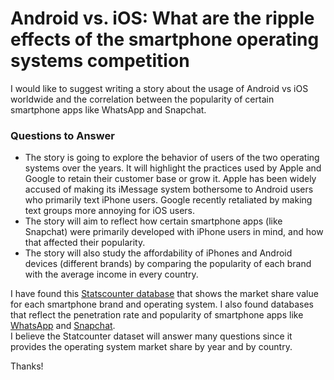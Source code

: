 # Android vs. iOS: What are the ripple effects of the smartphone operating systems competition

I would like to suggest writing a story about the usage of Android vs iOS worldwide and the correlation between the popularity of certain smartphone apps like WhatsApp and Snapchat.

### Questions to Answer

* The story is going to explore the behavior of users of the two operating systems over the years. It will highlight the practices used by Apple and Google to retain their customer base or grow it.
Apple has been widely accused of making its iMessage system bothersome to Android users who primarily text iPhone users. Google recently retaliated by making text groups more annoying for iOS users.
* The story will aim to reflect how certain smartphone apps (like Snapchat) were primarily developed with iPhone users in mind, and how that affected their popularity.
* The story will also study the affordability of iPhones and Android devices (different brands) by comparing the popularity of each brand with the average income in every country.


I have found this [Statscounter database](https://gs.statcounter.com/os-market-share/mobile/worldwide) that shows the market share value for each smartphone brand and operating system.
I also found databases that reflect the penetration rate and popularity of smartphone apps like [WhatsApp](https://www.statista.com/statistics/1311229/whatsapp-usage-messaging-app-users-by-country/) and [Snapchat](https://www.statista.com/statistics/315405/snapchat-user-region-distribution/).  
I believe the Statcounter dataset will answer many questions since it provides the operating system market share by year and by country.

Thanks!
